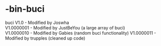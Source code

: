 # -bin-buci
buci
V1.0 - Modified by Joswha <br>
V1.0000001 - Modified by JustBeYou (a large array of buci) <br>
V1.0000010 - Modified by Gabies (random buci functionality)
V1.0000011 - Modified by trupples (cleaned up code)
